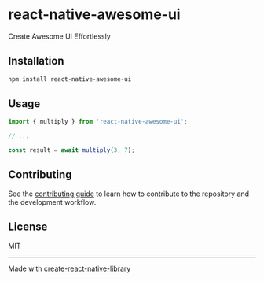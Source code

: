 # react-native-awesome-ui

Create Awesome UI Effortlessly

## Installation

```sh
npm install react-native-awesome-ui
```

## Usage


```js
import { multiply } from 'react-native-awesome-ui';

// ...

const result = await multiply(3, 7);
```


## Contributing

See the [contributing guide](CONTRIBUTING.md) to learn how to contribute to the repository and the development workflow.

## License

MIT

---

Made with [create-react-native-library](https://github.com/callstack/react-native-builder-bob)
